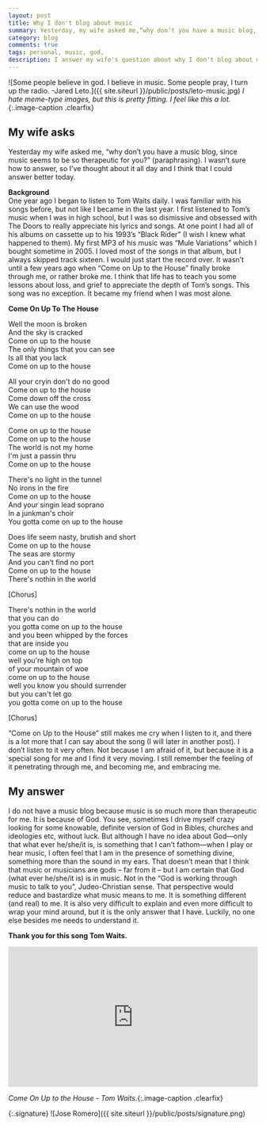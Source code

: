 ```yaml
---
layout: post
title: Why I don't blog about music
summary: Yesterday, my wife asked me,“why don’t you have a music blog, since music seems to be so therapeutic for you?”
category: blog
comments: true
tags: personal, music, god,
description: I answer my wife's question about why I don't blog about music.
---
```


![Some people believe in god. I believe in music. Some people pray, I turn up the radio. -Jared Leto.]({{ site.siteurl }}/public/posts/leto-music.jpg)
*I hate meme-type images, but this is pretty fitting. I feel like this a lot.*{:.image-caption .clearfix}

## My wife asks
Yesterday my wife asked me, “why don’t you have a music blog, since music seems to be so therapeutic for you?” (paraphrasing). I wasn’t sure how to answer, so I’ve thought about it all day and I think that I could answer better today.

**Background**  
One year ago I began to listen to Tom Waits daily. I was familiar with his songs before, but not like I became in the last year. I first listened to Tom’s music when I was in high school, but I was so dismissive and obsessed with The Doors to really appreciate his lyrics and songs. At one point I had all of his albums on cassette up to his 1993’s “Black Rider” (I wish I knew what happened to them).  My first MP3 of his music was “Mule Variations” which I bought sometime in 2005. I loved most of the songs in that album, but I always skipped track sixteen. I would just start the record over. It wasn’t until a few years ago when “Come on Up to the House” finally broke through me, or rather broke me. I think that life has to teach you some lessons about loss, and grief to appreciate the depth of Tom’s songs. This song was no exception. It became my friend when I was most alone.

**Come On Up To The House**

Well the moon is broken  
And the sky is cracked  
Come on up to the house  
The only things that you can see  
Is all that you lack  
Come on up to the house  

All your cryin don't do no good  
Come on up to the house  
Come down off the cross  
We can use the wood  
Come on up to the house  

Come on up to the house  
Come on up to the house  
The world is not my home  
I'm just a passin thru  
Come on up to the house  

There's no light in the tunnel  
No irons in the fire  
Come on up to the house  
And your singin lead soprano  
In a junkman's choir  
You gotta come on up to the house  

Does life seem nasty, brutish and short  
Come on up to the house  
The seas are stormy  
And you can't find no port  
Come on up to the house  
There's nothin in the world  

[Chorus]

There's nothin in the world  
that you can do  
you gotta come on up to the house  
and you been whipped by the forces  
that are inside you  
come on up to the house  
well you're high on top  
of your mountain of woe  
come on up to the house  
well you know you should surrender  
but you can't let go  
you gotta come on up to the house  

[Chorus]

“Come on Up to the House” still makes me cry when I listen to it, and there is a lot more that I can say about the song (I will later in another post). I don’t listen to it very often. Not because I am afraid of it, but because it is a special song for me and I find it very moving. I still remember the feeling of it penetrating through me, and becoming me, and embracing me.

## My answer
I do not have a music blog because music is so much more than therapeutic for me. It is because of God. You see, sometimes I drive myself crazy looking for some knowable, definite version of God in Bibles, churches and ideologies etc, without luck. But although I have no idea about God—only that what ever he/she/it is, is something that I can’t fathom—when I play or hear music, I often feel that I am in the presence of something divine, something more than the sound in my ears. That doesn’t mean that I think that music or musicians are gods – far from it – but I am certain that God (what ever he/she/it is) is in music. Not in the “God is working through music to talk to you”, Judeo-Christian sense. That perspective would reduce and bastardize what music means to me. It is something different (and real) to me. It is also very difficult to explain and even more difficult to wrap your mind around, but it is the only answer that I have. Luckily, no one else besides me needs to understand it.

**Thank you for this song Tom Waits.**
 <style>.embed-container { position: relative; padding-bottom: 56.25%; height: 0; overflow: hidden; max-width: 100%; } .embed-container iframe, .embed-container object, .embed-container embed { position: absolute; top: 0; left: 0; width: 100%; height: 100%; }</style>
<div class='embed-container'><iframe src='https://www.youtube.com/embed/hUE-ic_Q0g4?rel=0&amp;showinfo=0' frameborder='0' allowfullscreen></iframe></div>

*Come On Up to the House - Tom Waits.*{:.image-caption .clearfix}

{:.signature}
![Jose Romero]({{ site.siteurl }}/public/posts/signature.png)
